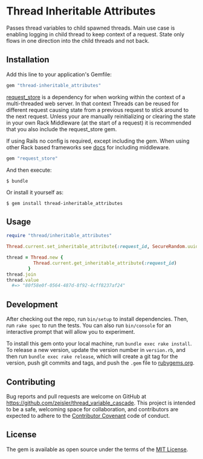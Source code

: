# Thread Inheritable Attributes

Passes thread variables to child spawned threads. Main use case is enabling logging in child thread to keep context of a request.
State only flows in one direction into the child threads and not back.

## Installation

Add this line to your application's Gemfile:

```ruby
gem "thread-inheritable_attributes"
```

[request_store](https://github.com/steveklabnik/request_store) is a dependency for when working within the context of a multi-threaded web server. 
In that context Threads can be reused for different request causing state from a previous request to stick around to the next request. 
Unless your are manually reinitializing or clearing the state in your own Rack Middleware (at the start of a request) it is recommended that you also include the request_store gem.

If using Rails no config is required, except including the gem. When using other Rack based frameworks see [docs](https://github.com/steveklabnik/request_store#no-rails-no-problem) for including middleware.

```ruby
gem "request_store"
```

And then execute:

    $ bundle

Or install it yourself as:

    $ gem install thread-inheritable_attributes

## Usage

```ruby
require "thread/inheritable_attributes"

Thread.current.set_inheritable_attribute(:request_id, SecureRandom.uuid)

thread = Thread.new {
          Thread.current.get_inheritable_attribute(:request_id)
        }
thread.join
thread.value
  #=> "80f58e0f-0564-487d-8f92-4cff8237af24"
```

## Development

After checking out the repo, run `bin/setup` to install dependencies. Then, run `rake spec` to run the tests. You can also run `bin/console` for an interactive prompt that will allow you to experiment.

To install this gem onto your local machine, run `bundle exec rake install`. To release a new version, update the version number in `version.rb`, and then run `bundle exec rake release`, which will create a git tag for the version, push git commits and tags, and push the `.gem` file to [rubygems.org](https://rubygems.org).

## Contributing

Bug reports and pull requests are welcome on GitHub at https://github.com/zeisler/thread_variable_cascade. This project is intended to be a safe, welcoming space for collaboration, and contributors are expected to adhere to the [Contributor Covenant](contributor-covenant.org) code of conduct.


## License

The gem is available as open source under the terms of the [MIT License](http://opensource.org/licenses/MIT).

